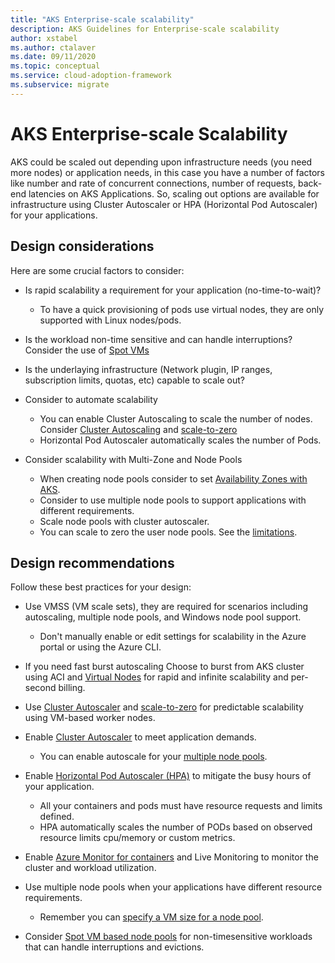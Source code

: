 ```yaml
---
title: "AKS Enterprise-scale scalability"
description: AKS Guidelines for Enterprise-scale scalability
author: xstabel
ms.author: ctalaver
ms.date: 09/11/2020
ms.topic: conceptual
ms.service: cloud-adoption-framework
ms.subservice: migrate
---
```


# AKS Enterprise-scale Scalability
AKS could be scaled out depending upon infrastructure needs (you need more nodes) or application needs, in this case you have a number of factors like  number and rate of concurrent connections, number of requests, back-end latencies on AKS Applications. 
So, scaling out options are available for infrastructure using Cluster Autoscaler or HPA (Horizontal Pod Autoscaler) for your applications.

## Design considerations

Here are some crucial factors to consider:

- Is rapid scalability a requirement for your application (no-time-to-wait)? 
    - To have a quick provisioning of pods use virtual nodes, they are only supported with Linux nodes/pods. 

- Is the workload non-time sensitive and can handle interruptions? Consider the use of [Spot VMs](https://docs.microsoft.com/azure/aks/spot-node-pool)

- Is the underlaying infrastructure (Network plugin, IP ranges, subscription limits, quotas, etc) capable to scale out?

- Consider to automate scalability  
    - You can enable Cluster Autoscaling to scale the number of nodes. Consider [Cluster Autoscaling](https://docs.microsoft.com/azure/aks/cluster-autoscaler) and [scale-to-zero](https://docs.microsoft.com/azure/aks/scale-cluster#scale-user-node-pools-to-0)
    - Horizontal Pod Autoscaler automatically scales the number of Pods.

- Consider scalability with Multi-Zone and Node Pools
    - When creating node pools consider to set [Availability Zones with AKS](https://docs.microsoft.com/azure/aks/availability-zones).
    - Consider to use multiple node pools to support applications with different requirements. 
    - Scale node pools with cluster autoscaler.
    - You can scale to zero the user node pools. See the [limitations](https://docs.microsoft.com/azure/aks/use-multiple-node-pools#limitations). 

## Design recommendations

Follow these best practices for your design:

- Use VMSS (VM scale sets), they are required for scenarios including autoscaling, multiple node pools, and Windows  node pool support.
    - Don't manually enable or edit settings for scalability in the Azure portal or using the Azure CLI.

- If you need fast burst autoscaling Choose to burst from AKS cluster using ACI and [Virtual Nodes](https://docs.microsoft.com/azure/aks/virtual-nodes-portal) for rapid and infinite scalability and per-second billing.

- Use [Cluster Autoscaler](https://docs.microsoft.com/azure/aks/cluster-autoscaler) and [scale-to-zero](https://docs.microsoft.com/azure/aks/scale-cluster#scale-user-node-pools-to-0) for predictable scalability using VM-based worker nodes.

- Enable [Cluster Autoscaler](https://docs.microsoft.com/azure/aks/cluster-autoscaler) to meet application demands.
    - You can enable autoscale for your [multiple node pools](https://docs.microsoft.com/azure/aks/cluster-autoscaler#use-the-cluster-autoscaler-with-multiple-node-pools-enabled). 

- Enable [Horizontal Pod Autoscaler (HPA)](https://docs.microsoft.com/azure/aks/concepts-scale#horizontal-pod-autoscaler) to mitigate the busy hours of your application.
    - All your containers and pods must have resource requests and limits defined. 
    - HPA automatically scales the number of PODs based on observed resource limits cpu/memory or custom metrics.

- Enable [Azure Monitor for containers](https://docs.microsoft.com/azure/azure-monitor/insights/container-insights-overview) and Live Monitoring to monitor the cluster and workload utilization.

- Use multiple node pools when your applications have different resource requirements. 
    - Remember you can [specify a VM size for a node pool](https://docs.microsoft.com/azure/aks/use-multiple-node-pools#specify-a-vm-size-for-a-node-pool).

- Consider [Spot VM based node pools](https://docs.microsoft.com/azure/aks/spot-node-pool) for non-timesensitive workloads that can handle interruptions and evictions.
